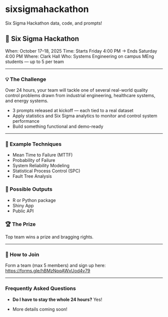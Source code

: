 # sixsigmahackathon
Six Sigma Hackathon data, code, and prompts!

## 🎯 Six Sigma Hackathon
When: October 17–18, 2025
Time: Starts Friday 4:00 PM → Ends Saturday 4:00 PM
Where: Clark Hall
Who: Systems Engineering on campus MEng students — up to 5 per team

---

### 💡 The Challenge
Over 24 hours, your team will tackle one of several real-world quality control problems drawn from industrial engineering, healthcare systems, and energy systems.

- 3 prompts released at kickoff — each tied to a real dataset
- Apply statistics and Six Sigma analytics to monitor and control system performance
- Build something functional and demo-ready

---

### 🔧 Example Techniques
- Mean Time to Failure (MTTF)
- Probability of Failure
- System Reliability Modeling
- Statistical Process Control (SPC)
- Fault Tree Analysis

### 🚀 Possible Outputs
- R or Python package
- Shiny App
- Public API

### 🏆 The Prize
Top team wins a prize and bragging rights.

---

### 📅 How to Join
Form a team (max 5 members) and sign up here: https://forms.gle/hBMzNpqAWxUod4v79


---
### Frequently Asked Questions 

- **Do I have to stay the whole 24 hours?** Yes!

- More details coming soon!

